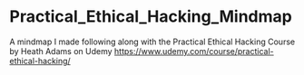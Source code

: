# Practical_Ethical_Hacking_Mindmap
A mindmap I made following along with the Practical Ethical Hacking Course by Heath Adams on Udemy https://www.udemy.com/course/practical-ethical-hacking/
